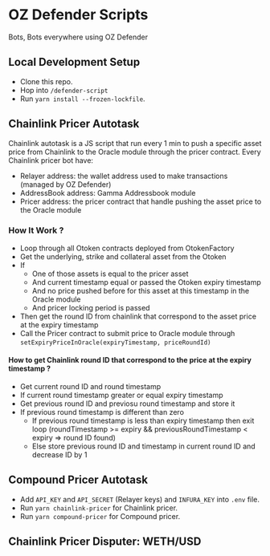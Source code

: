 # OZ Defender Scripts

Bots, Bots everywhere using OZ Defender

## Local Development Setup

- Clone this repo.
- Hop into `/defender-script`
- Run `yarn install --frozen-lockfile`.

## Chainlink Pricer Autotask

Chainlink autotask is a JS script that run every 1 min to push a specific asset price from Chainlink to the Oracle module through the pricer contract.
Every Chainlink pricer bot have:
- Relayer address: the wallet address used to make transactions (managed by OZ Defender)
- AddressBook address: Gamma Addressbook module
- Pricer address: the pricer contract that handle pushing the asset price to the Oracle module

### How It Work ?

- Loop through all Otoken contracts deployed from OtokenFactory
- Get the underlying, strike and collateral asset from the Otoken
- If
  - One of those assets is equal to the pricer asset
  - And current timestamp equal or passed the Otoken expiry timestamp 
  - And no price pushed before for this asset at this timestamp in the Oracle module
  - And pricer locking period is passed
- Then get the round ID from chainlink that correspond to the asset price at the expiry timestamp
- Call the Pricer contract to submit price to Oracle module through `setExpiryPriceInOracle(expiryTimestamp, priceRoundId)`

#### How to get Chainlink round ID that correspond to the price at the expiry timestamp ?

- Get current round ID and round timestamp
- If current round timestamp greater or equal expiry timestamp
 - Get previous round ID and previosu round timestamp and store it
 - If previous round timestamp is different than zero
   - If previous round timestamp is less than expiry timestamp then exit loop (roundTimestamp >= expiry && previousRoundTimestamp < expiry => round ID found)
   - Else store previous round ID and timestamp in current round ID and decrease ID by 1

## Compound Pricer Autotask

- Add `API_KEY` and `API_SECRET` (Relayer keys) and `INFURA_KEY` into `.env` file.
- Run `yarn chainlink-pricer` for Chainlink pricer.
- Run `yarn compound-pricer` for Compound pricer.

## Chainlink Pricer Disputer: WETH/USD


